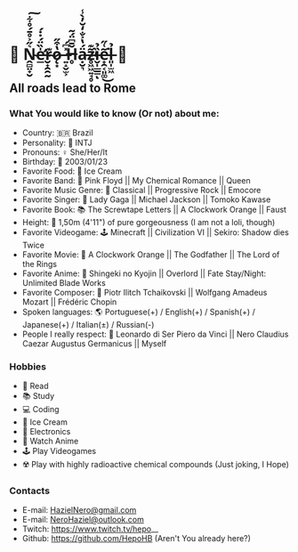 # 🌹 Ṋ̴̻̤̟̮͛̋͐̊̄́̊͋͠e̶̛̲̍̏̈́̇̇́r̴̮̟̯̯̰͊ǫ̷͙̔͒̋ ̶͍̝̬̫͕̽͆́Ȟ̶̥̄͆̈́͂ạ̵̮͉̈́̔͐̐̒̆̓̀̾z̴̥͖͖͍̘̥̃͊̕ȉ̶̬̩̲̲̳̉ͅe̵̟̯͔͈͚͂͑̋͘͜l̶͈̩̫͖̉ 🌹

## All roads lead to Rome

### What You would like to know (Or not) about me:

  - Country: 🇧🇷 Brazil
  - Personality: 🧠 INTJ
  - Pronouns: ♀️ She/Her/It
  - Birthday: 🎂 2003/01/23
  - Favorite Food: 🍨 Ice Cream
  - Favorite Band: 🎹 Pink Floyd || My Chemical Romance || Queen
  - Favorite Music Genre: 🎼 Classical || Progressive Rock || Emocore
  - Favorite Singer: 🎤 Lady Gaga || Michael Jackson || Tomoko Kawase
  - Favorite Book: 📚 The Screwtape Letters || A Clockwork Orange || Faust
  - Height: 👠 1,50m (4'11") of pure gorgeousness (I am not a loli, though)
  - Favorite Videogame: 🕹️ Minecraft || Civilization VI || Sekiro: Shadow dies Twice
  - Favorite Movie: 🍿 A Clockwork Orange || The Godfather || The Lord of the Rings
  - Favorite Anime: 🗻 Shingeki no Kyojin || Overlord || Fate Stay/Night: Unlimited Blade Works
  - Favorite Composer: 🎻 Piotr Ilitch Tchaikovski || Wolfgang Amadeus Mozart || Frédéric Chopin
  - Spoken languages: 🌎 Portuguese(+) / English(+) / Spanish(+) / Japanese(+) / Italian(±) / Russian(-)
  - People I really respect: 💖 Leonardo di Ser Piero da Vinci || Nero Claudius Caezar Augustus Germanicus || Myself

### Hobbies
  - 📖 Read
  - 📚 Study
  - 💻 Coding
  - 🍨 Ice Cream
  - 🤖 Electronics
  - 🎎 Watch Anime
  - 🕹 Play Videogames
  - ☢️ Play with highly radioactive chemical compounds (Just joking, I Hope)

### Contacts

- E-mail: HazielNero@gmail.com
- E-mail: NeroHaziel@outlook.com
- Twitch: https://www.twitch.tv/hepo__
- Github: https://github.com/HepoHB (Aren't You already here?)

<!--
**Tchaikochan/Tchaikochan** is a ✨ _special_ ✨ repository because its `README.md` (this file) appears on your GitHub profile.

Here are some ideas to get you started:

- 🔭 I’m currently working on ...
- 🌱 I’m currently learning ...
- 👯 I’m looking to collaborate on ...
- 🤔 I’m looking for help with ...
- 💬 Ask me about ...
- 📫 How to reach me: ...
- 😄 Pronouns: ...
- ⚡ Fun fact: ...
-->
